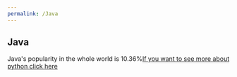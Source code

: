 ```yaml
---
permalink: /Java
---
```

## Java
Java's popularity in the whole world is 10.36%[If you want to see more about python click here](https://www.java.com/])
